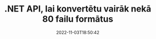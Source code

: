 ---
############################# Static ############################
layout: "product"
date: 2022-11-03T18:50:42
draft: false

product: "Conversion"
product_tag: "conversion"
platform: .NET
platform_tag: net

############################# Head ############################
head_title: "C# .NET dokumentu konvertēšanas API | Konvertējiet PDF Word Excel PPTX HTML attēlus"
head_description: "C# .NET dokumentu konvertēšanas API. Konvertējiet PDF Word DOC DOCX, Excel izklājlapas PPT PPTX, HTML, PSD, MPT MPP, e-pastu MSG EMLX, AutoCAD un attēlu failu formātus."

############################# Header ############################
title: ".NET API, lai konvertētu vairāk nekā 80 failu formātus"
description: "Vienkāršs API, lai integrētu dokumentu un attēlu konvertēšanas funkcionalitāti .NET lietojumprogrammās, neinstalējot ārēju programmatūru."
button:
    enable: true
    icon: "fas fa-arrow-down"
    label: "Lejupielādēt bezmaksas izmēģinājuma versiju"
    link: "https://downloads.groupdocs.com/conversion/net"

############################# SubMenu ############################
submenu:
    enable: true
    
    left:
        img_alt: "GroupDocs.Conversion for .NET"
        image: "https://www.groupdocs.cloud/templates/groupdocs/images/product-logos/groupdocs-conversion-net.png"
        product: "GroupDocs.Conversion"
        platform: ".NET"

    middle:
        button:
            # button loop
            - link: "#overview"
              text: "Pārskats"

            # button loop
            - link: "#features"
              text: "Iespējas"

            # button loop
            - link: "#support"
              text: "Atbalsts"

            # button loop
            - link: "https://products.groupdocs.app/conversion"
              text: "Demo tiešraide"

            # button loop
            - link: "https://purchase.groupdocs.com/pricing/conversion/net"
              text: "Cenu noteikšana"

    right:
        link_download: "https://downloads.groupdocs.com/conversion"
        link_learn: "https://docs.groupdocs.com/conversion/net/"
        link_buy: "https://purchase.groupdocs.com"

############################# Overview ############################
overview:
    enable: true
    content: |
      GroupDocs.Conversion for .NET piedāvā vienkāršu API komplektu, kas ļauj izstrādātājiem izveidot jaudīgas dokumentu konvertēšanas lietojumprogrammas C#, ASP.NET un citās ar .NET saistītās tehnoloģijās. GroupDocs.Conversion for .NET API nodrošina ātru, efektīvu un uzticamu failu konvertēšanas risinājumu jūsu galalietotājiem. Tā atbalsta precīzu konvertēšanu starp visiem populārajiem biznesa dokumentu formātiem, tostarp: PDF, HTML, e-pasts, Microsoft Word dokumenti, Excel izklājlapas, PowerPoint prezentācijas, Project, Photoshop, CorelDraw, AutoCAD, diagrammas, rastra attēlu failu formāti un daudzi citi. Dokumentu pārveidotāja bibliotēka automātiski nosaka avota dokumenta formātu un sniedz jums visas kontroles iespējas, lai visu dokumentu vai noteiktas lapas pārvērstu vajadzīgajā izvades formātā. Trūkstošos fontus ir vieglāk aizstāt ar vēlamajiem un pievienot teksta vai attēla ūdenszīmes jebkurai dokumenta lapai.

      GroupDocs.Conversion for .NET var izmantot, lai izstrādātu lietojumprogrammas jebkurā izstrādes vidē, kuras mērķis ir .NET platforma. Tas ir saderīgs ar visām .NET valodām un atbalsta populāras operētājsistēmas (Windows, Linux, MacOS), kurās var instalēt Mono vai .NET ietvarus (tostarp .NET Core).
    tabs:
      enable: true
      
      ## TAB ONE ##
      tab_one:
        description: |
          Tālāk ir sniegts produkta GroupDocs.Conversion for .NET pārskats:
        
        right:
          enable: true
          icon: "fab fa-html5"
          title: "Pārskats"
          content: |
            * Automātiski noteikt faila tipu
            * Konvertēt dokumentus
            * Konvertēt prezentācijas
            * Konvertēt izklājlapas
            * Konvertējiet rastra attēlus
            * Konvertēt PDF dokumentus
            * Konvertējiet citus formātus
            * Lietojiet ūdenszīmi
            * Norādiet faila paroli
            * Pielāgot reklāmguvumu

      ## TAB TWO ##
      tab_two:
        description: |
          GroupDocs.Conversion for .NET atbalsta visu populāro un bieži lietoto [dokumentu failu formātu] konvertēšanu (https://docs.groupdocs.com/conversion/net/supported-document-formats/).

        left:
          enable: true
          table:
            # table loop
            - title: "Konvertēt no:"
              content: |
                * **Dokumenti**: DOC, DOCX, DOCM, DOT, DOTX, DOTM, RTF, TXT, ODT, OTT
                * **Izklājlapas**: XLS, XLSX, XLSM, XLSB, CSV, XLS2003, ODS, TSV, XLT, XLTX, XLTM, XLAM, FODS, SXC
                * **Prezentācijas**: PPT, PPTX, PPS, PPSX, ODP, POT, POTX, POTM, PPTM, PPSM, FODP
                * **Attēli**: TIF, TIFF, JPG, JPEG, PNG, GIF, BMP, ICO, DIB, JPC, JPEG-LS, JPEG2000
                * **Pārnēsājams**: PDF, XPS, OXPS, EPUB
                * **HTML**: HTM, HTML, MHTML
                * **Metafaili**: EMZ, WMZ
                * **PhotoShop**: PSD
                * **Projekts**: MPP, MPT, MPX
                * **Outlook**: PST, OST
                * **E-pasts**: MSG, EML, EMLX
                * **Diagrammas**: VSD, VSDX, VSDM, VSS, VSSM, VST, VSTM, VSX, VTX, VDW, VDX, SVG, SVGZ
                * **AutoCAD**: DXF, DWG, DWF, STL, IFC, DWT
                * **PostScript**: EPS, PS, PSL, CGM
                * **CorelDRAW**: CDR, CMX
                * **Cits**: VCF, PLT, LGS, OTG, MD, AI, LOG

        right:
          enable: true
          table:
            # table loop
            - title: "Konvertēt uz:"
              content: |
                * **Dokumenti**: DOC, DOCX, DOCM, DOT, DOTX, DOTM, RTF, TXT, ODT, OTT
                * **Izklājlapas**: XLS, XLSX, XLSM, XLSB, CSV, XLS2003, TSV, XLTX, ODS, XLAM, FODS, DIF, SXC
                * **Prezentācijas**: PPT, PPTX, PPS, PPSX, ODP, POTX, POTM, PPTM, PPSM, FODP
                * **Attēli**: TIF, TIFF, JPG, JPEG, PNG, GIF, BMP, ICO, JPEG2000
                * **Metafaili**: EMF, WMF, EMZ, WMZ
                * **Diagrammas**: SVGZ
                * **Pārnēsājams**: PDF, XPS
                * **HTML**: HTM, HTML, MHTML
                **Cits**: MD

      ## TAB THREE ##
      tab_three:
        description: |
          GroupDocs.Conversion for .NET atbalsta šādas operētājsistēmas, ietvarus un pakotņu pārvaldniekus:
      
        left:
          enable: true
          table:
            # table loop
            - icon: "fab fa-windows"
              title: "Operētājsistēmas"
              content: |
                Windows Desktop, Windows Server, Windows Azure, Linux, MacOS

            # table loop
            - icon: "fas fa-code"
              title: "Atbalstītie ietvari"
              content: |
                Frameworks: .NET Framework, .NET Standard, .NET Core, Mono

        right:
          enable: true
          table:
            # table loop
            - icon: "fas fa-box"
              title: "Pakešu pārvaldnieks"
              content: |
                Nuget

            # table loop
            - icon: "fas fa-tools"
              title: "Pakešu pārvaldnieks"
              content: |
                Microsoft Visual Studio, Xamarin, MonoDevelop

############################# Features ############################
features:
    enable: true
    title: "GroupDocs.Conversion for .NET līdzekļi"

    feature:
      # feature loop
      - icon: "fas fa-copy"
        content: "Vienkārša integrācija un mērītā licencēšana"

      # feature loop
      - icon: "fas fa-eye"
        content: "Iestatiet noklusējuma tālummaiņas opciju, konvertējot uz vārdiem, slaidiem vai šūnām"

      # feature loop
      - icon: "fas fa-bolt"
        content: "Konvertēt uz/no visiem populārajiem rastra attēlu formātiem un piešķirt attēla DPI, augstumu un platumu"
      
      # feature loop
      - icon: "fas fa-file-powerpoint"
        content: "Konvertējiet PDF un attēlu uz pelēktoņu un linearizējiet PDF dokumentu tīmeklim"

      # feature loop
      - icon: "fas fa-code"
        content: "Norādiet grāmatzīmju līmeni, virsraksta līmeni un izvērsto līmeni Word konvertēšanā uz PDF/XPS"

      # feature loop
      - icon: "fas fa-cloud"
        content: "Konfigurējiet un novietojiet ūdenszīmi konvertētajā dokumentā kā fonu, lai parādītu aiz teksta"

      # feature loop
      - icon: "fas fa-remove-format"
        content: "Renderējiet e-pasta galveni konvertēšanas laikā no e-pasta"

      # feature loop
      - icon: "fas fa-comment-slash"
        content: "Iestatiet pielāgotus fontu katalogus un skaidri ielādējiet/aizvietojiet fontu dokumenta konvertēšanas laikā"

      # feature loop
      - icon: "fas fa-location-arrow"
        content: "Iestatiet noklusējuma fontu, lai aizstātu trūkstošos fontus dokumentu, slaidu un izklājlapu konvertēšanai"

      # feature loop
      - icon: "fas fa-border-all"
        content: ""

      # feature loop
      - icon: "fas fa-wrench"
        content: "Konvertējiet izklājlapu ar režģa līnijām un noņemiet komentārus no slaidiem konvertēšanas laikā"

      # feature loop
      - icon: "fas fa-columns"
        content: "Konvertējiet noteiktas dokumenta lapas kā PDF formātu un konvertējiet noteiktu šūnu diapazonu izklājlapās"

      # feature loop
      - icon: "fas fa-file-word"
        content: "Rādīt slēptās lapas un izlaist tukšās rindas un kolonnas, konvertējot izklājlapas"

      # feature loop
      - icon: "fas fa-envelope"
        content: "Saskaitiet dokumenta lapas un iestatiet paroli uz neaizsargātu dokumentu konvertēšanas laikā"

      # feature loop
      - icon: "fas fa-print"
        content: "Iespēja noņemt anotācijas un iegultos failus no PDF"

      # feature loop
      - icon: "fas fa-file-archive"
        content: "Izveidojiet HTML 5 saderīgu marķējumu, pārvēršot par HTML"

      # feature loop
      - icon: "fas fa-lock"
        content: "Automātiski noteikt avota veidu un atgriezt visus iespējamos reklāmguvumus, konvertējot no straumes"

      # feature loop
      - icon: "fas fa-file-code"
        content: "Iespēja atgriezt katru lapu atsevišķā straumē, konvertējot uz PDF vai HTML"
      
      # feature loop
      - icon: "fas fa-fill-drip"
        content: "Rādīt/slēpt marķējumu, komentārus un izsekot izmaiņām, konvertējot no Word"

      # feature loop
      - icon: "fas fa-file-excel"
        content: "DOCX konvertēšana uz Tiff G3 ar ēnošanas opciju"

      # feature loop
      - icon: "fas fa-heading"
        content: "Konvertējiet konkrētus izkārtojumus, konvertējot no CAD dokumenta"

      # feature loop
      - icon: "fas fa-project-diagram"
        content: "Automātiska nosaukumu piešķiršana, saglabājot konvertēto dokumentu failā"

      # feature loop
      - icon: "fas fa-cube"
        content: "Maksas licencēšana tiek atbalstīta, lai iekasētu rēķinu, pamatojoties uz API lietojumu"

      # feature loop
      - icon: "fab fa-uncharted"
        content: "Konvertējiet diagrammas tekstapstrādes failu formātos"
      
      # feature loop
      - icon: "fab fa-uncharted"
        content: "Pievienojiet lappušu numurus, pārvēršot HTML par tekstapstrādes dokumentu"

      # feature loop
      - icon: "fab fa-uncharted"
        content: "Konvertējiet XML dokumentus jebkurā formātā bez pārveidošanas"

      # feature loop
      - icon: "fab fa-uncharted"
        content: "Pārraugiet failu konvertēšanas gaitu (sākums, beigas) tieši no klienta puses lietojumprogrammas"

    more_feature:
      # more_feature_loop
      - title: "Viegli konvertējiet dokumentu formātus"
        content: |
          Izmantojot GroupDocs.Conversion for .NET, dokumenta faila formāta konvertēšana ir ļoti vienkārša. Šis piemērs parāda, kā pārvērst PDF failu DOC failā, izmantojot C#:  
            
          {features.more_feature.step1} 
          {features.more_feature.step2} 
          {features.more_feature.step3} 
            
          ```csharp    
           // Ielādēt avota failu DOCX konvertēšanai
          var converter = new GroupDocs.Conversion.Converter("input.docx");
          // Sagatavojiet reklāmguvumu opcijas mērķa formātam PDF
          var convertOptions = converter.GetPossibleConversions()["pdf"].ConvertOptions;
          // Konvertēt uz PDF formātu
          converter.Convert("output.pdf", convertOptions);
          ```
            
      # more_feature_loop
      - title: "Pārvēršana uz attēlu formātiem"
        content: "GroupDocs.Conversion for .NET var izmantot, lai izstrādātu lietojumprogrammas jebkurā izstrādes vidē, kuras mērķis ir .NET platforma. Tas ir saderīgs ar visām .NET valodām un atbalsta populāras operētājsistēmas (Windows, Linux, MacOS), kurās var instalēt Mono vai .NET ietvarus (tostarp .NET Core)."

      # more_feature_loop
      - title: "Atbalsta dažādus PDF formātu veidus"
        content: |
          GroupDocs.Conversion for .NET API atbalsta dokumentu konvertēšanu uz šādiem PDF veidiem/formātiem:  
            
          * PdfA_1A
          * PdfA_1B
          * PdfA_2A
          * PdfA_3A
          * PdfA_2B
          * PdfA_2U
          * PdfA_3B
          * PdfA_3U
          * v1_3
          * v1_4
          * v1_5
          * v1_6
          * v1_7
          * PdfX_1A
          * PdfX3

############################# Support ############################
support:
    enable: true

############################# Solutions ############################
solutions:
    enable: true
    title: "GroupDocs.Conversion piedāvā dokumentu konvertēšanas API citām populārām izstrādes vidēm"

    solution:
        # solution loop
        - img_alt: "GroupDocs.Conversion Java"
          image: "https://www.groupdocs.cloud/templates/groupdocs/images/product-logos/groupdocs-conversion-java.png"
          product: "GroupDocs.Conversion"
          platform: "Java"
          link: "/conversion/java/"

############################# Back to top ###############################
back_to_top:
  enable: true
---